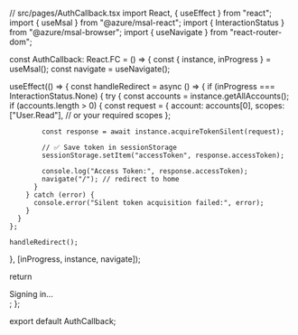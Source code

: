 // src/pages/AuthCallback.tsx
import React, { useEffect } from "react";
import { useMsal } from "@azure/msal-react";
import { InteractionStatus } from "@azure/msal-browser";
import { useNavigate } from "react-router-dom";

const AuthCallback: React.FC = () => {
  const { instance, inProgress } = useMsal();
  const navigate = useNavigate();

  useEffect(() => {
    const handleRedirect = async () => {
      if (inProgress === InteractionStatus.None) {
        try {
          const accounts = instance.getAllAccounts();
          if (accounts.length > 0) {
            const request = {
              account: accounts[0],
              scopes: ["User.Read"], // or your required scopes
            };

            const response = await instance.acquireTokenSilent(request);
            
            // ✅ Save token in sessionStorage
            sessionStorage.setItem("accessToken", response.accessToken);

            console.log("Access Token:", response.accessToken);
            navigate("/"); // redirect to home
          }
        } catch (error) {
          console.error("Silent token acquisition failed:", error);
        }
      }
    };

    handleRedirect();
  }, [inProgress, instance, navigate]);

  return <div>Signing in...</div>;
};

export default AuthCallback;
